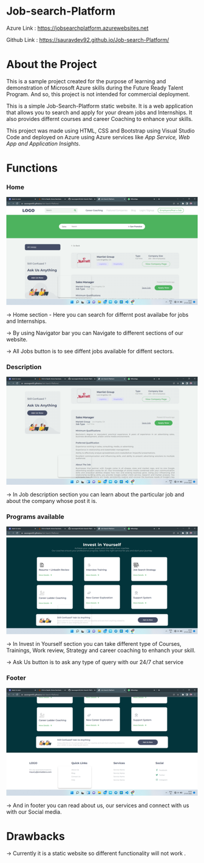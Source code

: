 # Job-search-Platform

Azure Link : https://jobsearchplatform.azurewebsites.net

Github Link : https://sauravdev92.github.io/Job-search-Platform/

# About the Project
This is a sample project created for the purpose of learning and demonstration of Microsoft Azure skills during the Future Ready Talent Program. And so, this project is not intended for commercial deployment.

This is a simple Job-Search-Platform static website. It is a web application that allows you to search and apply for your dream jobs and Internships.
It also provides differnt courses and career Coaching to enhance your skills.

This project was made using HTML, CSS and Bootstrap using Visual Studio Code and deployed on Azure using Azure services like *App Service, Web App and Application Insights*.

# Functions
<!-- ![Home Section](./img/Screenshot (50).png)
![Home Section](https://github.com/Sauravgem92/Job-Search-Platform/blob/main/img/Screenshot (50).png) -->
<h3>Home</h3>
<img src="./img/Screenshot (50).png">

-> Home section - Here you can search for differnt post availabe for jobs and Internships.

-> By using Navigator bar you can Navigate to different sections of our website. 

-> All Jobs button is to see diffent jobs available for diffent sectors.

<h3>Description</h3>
<img src="./img/Screenshot (51).png">

-> In Job description section you can learn about the particular job and about the company whose post it is.

<h3>Programs available</h3>
<img src="./img/Screenshot (53).png">

-> In Invest in Yourself section you can take different type of Courses, Trainings, Work review, Strategy and career coaching to enhanch your skill.

-> Ask Us button is to ask any type of query with our 24/7 chat service

<h3>Footer</h3>
<img src="./img/Screenshot (54).png">

-> And in footer you can read about us, our services and connect with us with our Social media.

# Drawbacks
-> Currently it is a static website so different functionality will not work .
